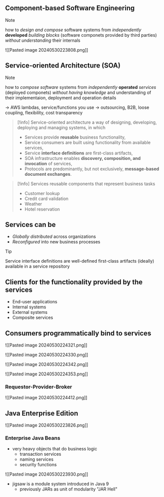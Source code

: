 
## Component-based Software Engineering

> [!NOTE]
> how to _design and compose_ software systems from _independently_ __developed__ _building_ _blocks_ (software componets provided by third parties) _without understanding_ their internals

![[Pasted image 20240530223808.png]]

## Service-oriented Architecture (SOA)

> [!NOTE]
> how to _compose software_ systems from _independently_ __operated__ _services_ (deployed componets) _without having knowledge_ and understanding of their implementaion, deployment and operation details

-> AWS lambdas, service/functions you use
-> outsourcing, B2B, loose coupling, flexibility, cost transparency

> [!info] Service-oriented architecture 
> a way of designing, developing, deploying and managing systems, in which
> 
> - Services provide **reusable** business functionality,
> - Service consumers are built using functionality from available services,
> - Service **interface definitions** are first-class artifacts,
> - SOA infrastructure enables **discovery, composition, and invocation** of services,
> - Protocols are predominantly, but not exclusively, **message-based document exchanges**.

> [!info] Services 
> reusable components that represent business tasks
> 
> - Customer lookup
> - Credit card validation
> - Weather
> - Hotel reservation

## Services can be

- _Globally distributed_ across organizations
- _Reconfigured_ into new business processes

> [!tip]
> Service interface definitions are well-defined first-class artifacts (ideally) available in a service repository

## Clients for the functionality provided by the services

- End-user applications
- Internal systems
- External systems
- Composite services

## Consumers programmatically bind to services

![[Pasted image 20240530224321.png]]

![[Pasted image 20240530224330.png]]

![[Pasted image 20240530224342.png]]

![[Pasted image 20240530224353.png]]

### Requestor-Provider-Broker

![[Pasted image 20240530224412.png]]

## Java Enterprise Edition

![[Pasted image 20240530223826.png]]

### Enterprise Java Beans

- very heavy objects that do business logic
	- transaction services
	- naming services
	- security functions

![[Pasted image 20240530223930.png]]

- jigsaw is a module system introduced in Java 9
	- previously JARs as unit of modularity "JAR Hell"
